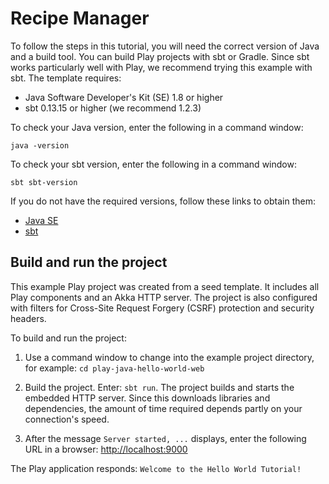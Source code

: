 # Recipe Manager

To follow the steps in this tutorial, you will need the correct version of Java and a build tool. You can build Play projects with sbt or Gradle. Since sbt works particularly well with Play, we recommend trying this example with sbt. The template requires:

* Java Software Developer's Kit (SE) 1.8 or higher
* sbt 0.13.15 or higher (we recommend 1.2.3)

To check your Java version, enter the following in a command window:

`java -version`

To check your sbt version, enter the following in a command window:

`sbt sbt-version`

If you do not have the required versions, follow these links to obtain them:

* [Java SE](http://www.oracle.com/technetwork/java/javase/downloads/index.html)
* [sbt](http://www.scala-sbt.org/download.html)

## Build and run the project

This example Play project was created from a seed template. It includes all Play components and an Akka HTTP server. The project is also configured with filters for Cross-Site Request Forgery (CSRF) protection and security headers.

To build and run the project:

1. Use a command window to change into the example project directory, for example: `cd play-java-hello-world-web`

2. Build the project. Enter: `sbt run`. The project builds and starts the embedded HTTP server. Since this downloads libraries and dependencies, the amount of time required depends partly on your connection's speed.

3. After the message `Server started, ...` displays, enter the following URL in a browser: <http://localhost:9000>

The Play application responds: `Welcome to the Hello World Tutorial!`